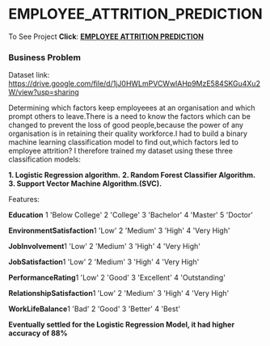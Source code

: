 # EMPLOYEE_ATTRITION_PREDICTION

To See Project **Click**: [<b>EMPLOYEE ATTRITION PREDICTION</b>](https://github.com/BlessingNehohwa/Employee_Attrition_Prediction/blob/main/Employee%20Attrition%20Prediction.ipynb)

### Business Problem

Dataset link: https://drive.google.com/file/d/1jJ0HWLmPVCWwlAHp9MzE584SKGu4Xu2W/view?usp=sharing

Determining which factors keep employeees at an organisation and which prompt others to leave.There is a need to know the factors which can be changed to prevent the loss of good people,because the power of any organisation is in retaining their quality workforce.I had to build a binary machine learning classification model to find out,which factors led to employee attrition? I therefore trained my dataset using these three classification models:

**1. Logistic Regression algorithm.**
**2. Random Forest Classifier Algorithm.**
**3. Support Vector Machine Algorithm.(SVC).**

Features:

**Education**
1 'Below College' 2 'College' 3 'Bachelor' 4 'Master' 5 'Doctor'

**EnvironmentSatisfaction**1 'Low' 2 'Medium' 3 'High' 4 'Very High'

**JobInvolvement**1 'Low' 2 'Medium' 3 'High' 4 'Very High'

**JobSatisfaction**1 'Low' 2 'Medium' 3 'High' 4 'Very High'

**PerformanceRating**1 'Low' 2 'Good' 3 'Excellent' 4 'Outstanding'

**RelationshipSatisfaction**1 'Low' 2 'Medium' 3 'High' 4 'Very High'

**WorkLifeBalance**1 'Bad' 2 'Good' 3 'Better' 4 'Best'

<b>Eventually settled for the Logistic Regression Model, it had higher accuracy of 88% 
